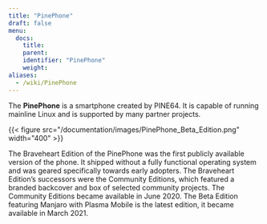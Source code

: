 ```yaml
---
title: "PinePhone"
draft: false
menu:
  docs:
    title:
    parent:
    identifier: "PinePhone"
    weight: 
aliases:
  - /wiki/PinePhone
---
```


The **PinePhone** is a smartphone created by PINE64. It is capable of running mainline Linux and is supported by many partner projects.

{{< figure src="/documentation/images/PinePhone_Beta_Edition.png" width="400" >}}

The Braveheart Edition of the PinePhone was the first publicly available version of the phone. It shipped without a fully functional operating system and was geared specifically towards early adopters. The Braveheart Edition’s successors were the Community Editions, which featured a branded backcover and box of selected community projects. The Community Editions became available in June 2020. The Beta Edition featuring Manjaro with Plasma Mobile is the latest edition, it became available in March 2021.
